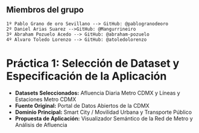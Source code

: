 ## Miembros del grupo

    1º Pablo Grano de oro Sevillano --> GitHub: @pablogranodeoro
    2º Daniel Arias Suarez -->GitHub: @Mangurrineiro
    3º Abraham Pozuelo Acedo --> GitHub: @abraham-pozuelo
    4º Alvaro Toledo Lorenzo --> GitHub: @atoledolorenzo

# Práctica 1: Selección de Dataset y Especificación de la Aplicación
* **Datasets Seleccionados:** Afluencia Diaria Metro CDMX y Líneas y Estaciones Metro CDMX
* **Fuente Original:** Portal de Datos Abiertos de la CDMX
* **Dominio Principal:** Smart City / Movilidad Urbana y Transporte Público
* **Propuesta de Aplicación:** Visualizador Semántico de la Red de Metro y Análisis de Afluencia